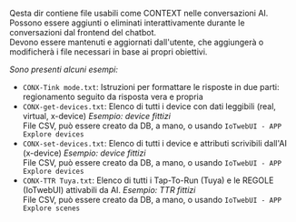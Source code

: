 Qesta dir contiene file usabili come CONTEXT nelle conversazioni AI. Possono essere aggiunti o eliminati interattivamente durante le conversazioni dal frontend del chatbot.<br>
Devono essere mantenuti e aggiornati dall'utente, che aggiungerà o modificherà i file necessari in base ai propri obiettivi.

_Sono presenti alcuni esempi:_

- `CONX-Tink mode.txt`: Istruzioni per formattare le risposte in due parti: regionamento seguito da risposta vera e propria
- `CONX-get-devices.txt`: Elenco di tutti i device con dati leggibili (real, virtual, x-device) _Esempio: device fittizi_<br>
    File CSV, può essere creato da DB, a mano, o usando `IoTwebUI - APP Explore devices`
- `CONX-set-devices.txt`: Elenco di tutti i device e attributi scrivibili dall'AI (x-device) _Esempio: device fittizi_<br>
    File CSV, può essere creato da DB, a mano, o usando `IoTwebUI - APP Explore devices`
- `CONX-TTR Tuya.txt`: Elenco di tutti i Tap-To-Run (Tuya) e le REGOLE (IoTwebUI) attivabili da AI. _Esempio: TTR fittizi_ <br> 
    File CSV, può essere creato da DB, a mano, o usando `IoTwebUI - APP Explore scenes`
